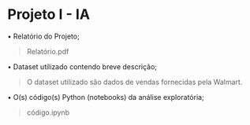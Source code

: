 # Projeto I - IA

• Relatório do Projeto;  
> Relatório.pdf
    
• Dataset utilizado contendo breve descrição;  
> O dataset utilizado são dados de vendas fornecidas pela Walmart.
    
• O(s) código(s) Python (notebooks) da análise exploratória;  
> código.ipynb
